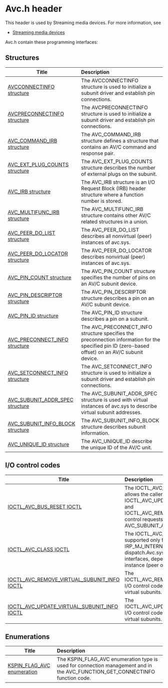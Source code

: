 # Avc.h header


This header is used by Streaming media devices. For more information, see
- [Streaming media devices](../_stream/index.md)

Avc.h contain these programming interfaces:


## Structures

| Title   | Description   |
| ---- |:---- |
| [AVCCONNECTINFO structure](ns-avc--avcconnectinfo.md) | The AVCCONNECTINFO structure is used to initialize a subunit driver and establish pin connections. |
| [AVCPRECONNECTINFO structure](ns-avc--avcpreconnectinfo.md) | The AVCPRECONNECTINFO structure is used to initialize a subunit driver and establish pin connections. |
| [AVC_COMMAND_IRB structure](ns-avc--avc-command-irb.md) | The AVC_COMMAND_IRB structure defines a structure that contains an AV/C command and response pair. |
| [AVC_EXT_PLUG_COUNTS structure](ns-avc--avc-ext-plug-counts.md) | The AVC_EXT_PLUG_COUNTS structure describes the number of external plugs on the subunit. |
| [AVC_IRB structure](ns-avc--avc-irb.md) | The AVC_IRB structure is an I/O Request Block (IRB) header structure where a function number is stored. |
| [AVC_MULTIFUNC_IRB structure](ns-avc--avc-multifunc-irb.md) | The AVC_MULTIFUNC_IRB structure contains other AV/C related structures in a union. |
| [AVC_PEER_DO_LIST structure](ns-avc--avc-peer-do-list.md) | The AVC_PEER_DO_LIST describes all nonvirtual (peer) instances of avc.sys. |
| [AVC_PEER_DO_LOCATOR structure](ns-avc--avc-peer-do-locator.md) | The AVC_PEER_DO_LOCATOR describes nonvirtual (peer) instances of avc.sys. |
| [AVC_PIN_COUNT structure](ns-avc--avc-pin-count.md) | The AVC_PIN_COUNT structure specifies the number of pins on an AV/C subunit device. |
| [AVC_PIN_DESCRIPTOR structure](ns-avc--avc-pin-descriptor.md) | The AVC_PIN_DESCRIPTOR structure describes a pin on an AV/C subunit device. |
| [AVC_PIN_ID structure](ns-avc--avc-pin-id.md) | The AVC_PIN_ID structure describes a pin on a subunit. |
| [AVC_PRECONNECT_INFO structure](ns-avc--avc-preconnect-info.md) | The AVC_PRECONNECT_INFO structure specifies the preconnection information for the specified pin ID (zero-based offset) on an AV/C subunit device. |
| [AVC_SETCONNECT_INFO structure](ns-avc--avc-setconnect-info.md) | The AVC_SETCONNECT_INFO structure is used to initialize a subunit driver and establish pin connections. |
| [AVC_SUBUNIT_ADDR_SPEC structure](ns-avc--avc-subunit-addr-spec.md) | The AVC_SUBUNIT_ADDR_SPEC structure is used with virtual instances of avc.sys to describe virtual subunit addresses. |
| [AVC_SUBUNIT_INFO_BLOCK structure](ns-avc--avc-subunit-info-block.md) | The AVC_SUBUNIT_INFO_BLOCK structure describes subunit information. |
| [AVC_UNIQUE_ID structure](ns-avc--avc-unique-id.md) | The AVC_UNIQUE_ID describe the unique ID of the AV/C unit. |

## I/O control codes

| Title   | Description   |
| ---- |:---- |
| [IOCTL_AVC_BUS_RESET IOCTL](ni-avc-ioctl-avc-bus-reset.md) | The IOCTL_AVC_BUS_RESET I/O control code allows the caller to complete any previous IOCTL_AVC_UPDATE_VIRTUAL_SUBUNIT_INFO and IOCTL_AVC_REMOVE_VIRTUAL_SUBUNIT_INFO control requests that did not use the AVC_SUBUNIT_ADDR_TRIGGERBUSRESET flag. |
| [IOCTL_AVC_CLASS IOCTL](ni-avc-ioctl-avc-class.md) | The IOCTL_AVC_CLASS I/O control code is supported only from kernel mode, using the IRP_MJ_INTERNAL_DEVICE_CONTROL dispatch.Avc.sys supports two device interfaces, depending upon the type of instance (peer or virtual). |
| [IOCTL_AVC_REMOVE_VIRTUAL_SUBUNIT_INFO IOCTL](ni-avc-ioctl-avc-remove-virtual-subunit-info.md) | The IOCTL_AVC_REMOVE_VIRTUAL_SUBUNIT_INFO I/O control code controls the enumeration of virtual subunits. |
| [IOCTL_AVC_UPDATE_VIRTUAL_SUBUNIT_INFO IOCTL](ni-avc-ioctl-avc-update-virtual-subunit-info.md) | The IOCTL_AVC_UPDATE_VIRTUAL_SUBUNIT_INFO I/O control code controls the enumeration of virtual subunits. |

## Enumerations

| Title   | Description   |
| ---- |:---- |
| [KSPIN_FLAG_AVC enumeration](ne-avc--kspin-flag-avc.md) | The KSPIN_FLAG_AVC enumeration type is used for connection management and in the AVC_FUNCTION_GET_CONNECTINFO function code. |
